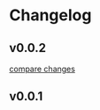 # Changelog


## v0.0.2

[compare changes](https://github.com/bru02/resend-edge/compare/v0.0.1...v0.0.2)

## v0.0.1

